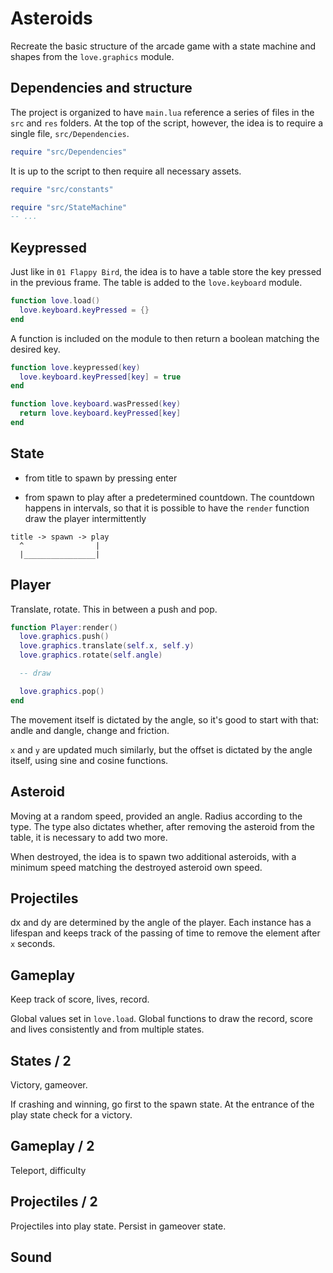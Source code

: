 # Asteroids

Recreate the basic structure of the arcade game with a state machine and shapes from the `love.graphics` module.

## Dependencies and structure

The project is organized to have `main.lua` reference a series of files in the `src` and `res` folders. At the top of the script, however, the idea is to require a single file, `src/Dependencies`.

```lua
require "src/Dependencies"
```

It is up to the script to then require all necessary assets.

```lua
require "src/constants"

require "src/StateMachine"
-- ...
```

## Keypressed

Just like in `01 Flappy Bird`, the idea is to have a table store the key pressed in the previous frame. The table is added to the `love.keyboard` module.

```lua
function love.load()
  love.keyboard.keyPressed = {}
end
```

A function is included on the module to then return a boolean matching the desired key.

```lua
function love.keypressed(key)
  love.keyboard.keyPressed[key] = true
end

function love.keyboard.wasPressed(key)
  return love.keyboard.keyPressed[key]
end
```

## State

- from title to spawn by pressing enter

- from spawn to play after a predetermined countdown. The countdown happens in intervals, so that it is possible to have the `render` function draw the player intermittently

```text
title -> spawn -> play
  ^                |
  |________________|
```

## Player

Translate, rotate. This in between a push and pop.

```lua
function Player:render()
  love.graphics.push()
  love.graphics.translate(self.x, self.y)
  love.graphics.rotate(self.angle)

  -- draw

  love.graphics.pop()
end
```

The movement itself is dictated by the angle, so it's good to start with that: andle and dangle, change and friction.

`x` and `y` are updated much similarly, but the offset is dictated by the angle itself, using sine and cosine functions.

## Asteroid

Moving at a random speed, provided an angle. Radius according to the type. The type also dictates whether, after removing the asteroid from the table, it is necessary to add two more.

When destroyed, the idea is to spawn two additional asteroids, with a minimum speed matching the destroyed asteroid own speed.

## Projectiles

dx and dy are determined by the angle of the player. Each instance has a lifespan and keeps track of the passing of time to remove the element after `x` seconds.

## Gameplay

Keep track of score, lives, record.

Global values set in `love.load`. Global functions to draw the record, score and lives consistently and from multiple states.

## States / 2

Victory, gameover.

If crashing and winning, go first to the spawn state. At the entrance of the play state check for a victory.

## Gameplay / 2

Teleport, difficulty

## Projectiles / 2

Projectiles into play state. Persist in gameover state.

## Sound

